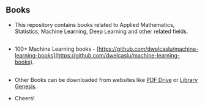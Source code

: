 ## Books

- This repository contains books related to Applied Mathematics, Statistics, Machine Learning, Deep Learning and other related fields.

###
##
- 100+ Machine Learning books - [https://github.com/dwelcaslu/machine-learning-books](https://github.com/dwelcaslu/machine-learning-books).

###
##
- Other Books can be downloaded from websites like [PDF Drive](https://www.pdfdrive.com/) or [Library Genesis](https://libgen.is/).

- Cheers!
